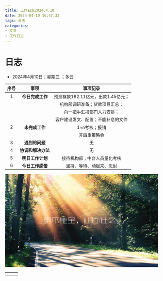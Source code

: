 ```yaml
---
title: 工作日志2024.4.10
date: 2024-04-10 16:47:33
tags: 日志
categories: 
- 文章
- 工作日志
---
```


# 日志



- 2024年4月10日；星期三 ；多云

| 序号 |        事项        |              事项记录              |
| :--: | :----------------: | :--------------------------------: |
|  1   |  **今日完成工作**  | 预测存款182.11亿元，出款1.45亿元； |
|      |                    |   机构部调研准备；贷款项目汇总；   |
|      |                    |     向一把手汇报部门人力安排；     |
|      |                    | 客户建设发文、配置；不能补息的文件 |
|  2   |   **未完成工作**   |           1+n考核；报销            |
|      |                    |            非四重策略会            |
|  3   |   **遇到的问题**   |                 无                 |
|  4   | **协调和解决办法** |                 无                 |
|  5   |  **明日工作计划**  |    接待机构部；中台人员量化考核    |
|  6   |  **今日工作感悟**  |      坚持、等待、动起来、忍耐      |

 ![](../pic/012f5f579c1d040000012e7e8b6ed7.jpg@1280w_1l_2o_100sh.jpg)

|      |      |      |
| ---- | ---- | ---- |
|      |      |      |
|      |      |      |

